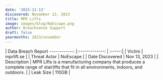 ```yaml
---
date: '2023-11-13'
discovered: November 13, 2023
title: MPR Lifts
image: images/blog/NoEscape.png
author: Breachsense Support
draft: false
yearmonths: 2023/november
---
```



| Data Breach Report
------------:     |:-------------:    | :-----:|
| Victim      | mprlift.se      | 
| Threat Actor      | NoEscape      | 
| Date Discovered      | Nov 13, 2023      | 
| Description      | MPR Lifts is a manufacturing company that produces a complete range of stairlifts that fit in all environments, indoors, and outdoors.      | 
| Leak Size      | 110GB      | 

